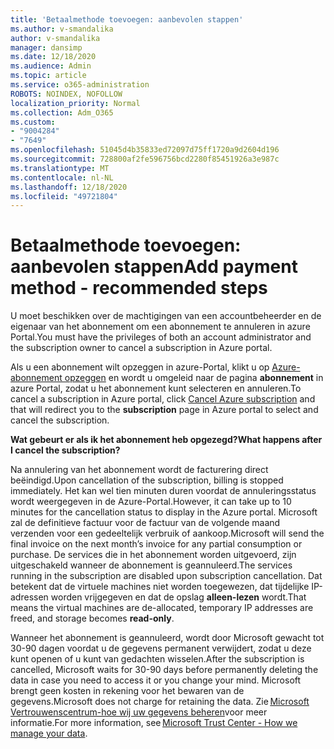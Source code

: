 ```yaml
---
title: 'Betaalmethode toevoegen: aanbevolen stappen'
ms.author: v-smandalika
author: v-smandalika
manager: dansimp
ms.date: 12/18/2020
ms.audience: Admin
ms.topic: article
ms.service: o365-administration
ROBOTS: NOINDEX, NOFOLLOW
localization_priority: Normal
ms.collection: Adm_O365
ms.custom:
- "9004284"
- "7649"
ms.openlocfilehash: 51045d4b35833ed72097d75ff1720a9d2604d196
ms.sourcegitcommit: 728800af2fe596756bcd2280f85451926a3e987c
ms.translationtype: MT
ms.contentlocale: nl-NL
ms.lasthandoff: 12/18/2020
ms.locfileid: "49721804"
---
```

# <a name="add-payment-method---recommended-steps"></a><span data-ttu-id="dce3b-102">Betaalmethode toevoegen: aanbevolen stappen</span><span class="sxs-lookup"><span data-stu-id="dce3b-102">Add payment method - recommended steps</span></span>

<span data-ttu-id="dce3b-103">U moet beschikken over de machtigingen van een accountbeheerder en de eigenaar van het abonnement om een abonnement te annuleren in azure Portal.</span><span class="sxs-lookup"><span data-stu-id="dce3b-103">You must have the privileges of both an account administrator and the subscription owner to cancel a subscription in Azure portal.</span></span> 

<span data-ttu-id="dce3b-104">Als u een abonnement wilt opzeggen in azure-Portal, klikt u op [Azure-abonnement opzeggen](https://ms.portal.azure.com/#blade/Microsoft_Azure_Billing/SubscriptionsBlade) en wordt u omgeleid naar de pagina **abonnement** in azure Portal, zodat u het abonnement kunt selecteren en annuleren.</span><span class="sxs-lookup"><span data-stu-id="dce3b-104">To cancel a subscription in Azure portal, click [Cancel Azure subscription](https://ms.portal.azure.com/#blade/Microsoft_Azure_Billing/SubscriptionsBlade) and that will redirect you to the **subscription** page in Azure portal to select and cancel the subscription.</span></span> 

<span data-ttu-id="dce3b-105">**Wat gebeurt er als ik het abonnement heb opgezegd?**</span><span class="sxs-lookup"><span data-stu-id="dce3b-105">**What happens after I cancel the subscription?**</span></span> 

<span data-ttu-id="dce3b-106">Na annulering van het abonnement wordt de facturering direct beëindigd.</span><span class="sxs-lookup"><span data-stu-id="dce3b-106">Upon cancellation of the subscription, billing is stopped immediately.</span></span> <span data-ttu-id="dce3b-107">Het kan wel tien minuten duren voordat de annuleringsstatus wordt weergegeven in de Azure-Portal.</span><span class="sxs-lookup"><span data-stu-id="dce3b-107">However, it can take up to 10 minutes for the cancellation status to display in the Azure portal.</span></span> <span data-ttu-id="dce3b-108">Microsoft zal de definitieve factuur voor de factuur van de volgende maand verzenden voor een gedeeltelijk verbruik of aankoop.</span><span class="sxs-lookup"><span data-stu-id="dce3b-108">Microsoft will send the final invoice on the next month’s invoice for any partial consumption or purchase.</span></span> <span data-ttu-id="dce3b-109">De services die in het abonnement worden uitgevoerd, zijn uitgeschakeld wanneer de abonnement is geannuleerd.</span><span class="sxs-lookup"><span data-stu-id="dce3b-109">The services running in the subscription are disabled upon subscription cancellation.</span></span> <span data-ttu-id="dce3b-110">Dat betekent dat de virtuele machines niet worden toegewezen, dat tijdelijke IP-adressen worden vrijgegeven en dat de opslag **alleen-lezen** wordt.</span><span class="sxs-lookup"><span data-stu-id="dce3b-110">That means the virtual machines are de-allocated, temporary IP addresses are freed, and storage becomes **read-only**.</span></span> 

<span data-ttu-id="dce3b-111">Wanneer het abonnement is geannuleerd, wordt door Microsoft gewacht tot 30-90 dagen voordat u de gegevens permanent verwijdert, zodat u deze kunt openen of u kunt van gedachten wisselen.</span><span class="sxs-lookup"><span data-stu-id="dce3b-111">After the subscription is cancelled, Microsoft waits for 30-90 days before permanently deleting the data in case you need to access it or you change your mind.</span></span> <span data-ttu-id="dce3b-112">Microsoft brengt geen kosten in rekening voor het bewaren van de gegevens.</span><span class="sxs-lookup"><span data-stu-id="dce3b-112">Microsoft does not charge for retaining the data.</span></span> <span data-ttu-id="dce3b-113">Zie [Microsoft Vertrouwenscentrum-hoe wij uw gegevens beheren](https://www.microsoft.com/trust-center/privacy/data-management#leave)voor meer informatie.</span><span class="sxs-lookup"><span data-stu-id="dce3b-113">For more information, see [Microsoft Trust Center - How we manage your data](https://www.microsoft.com/trust-center/privacy/data-management#leave).</span></span>



